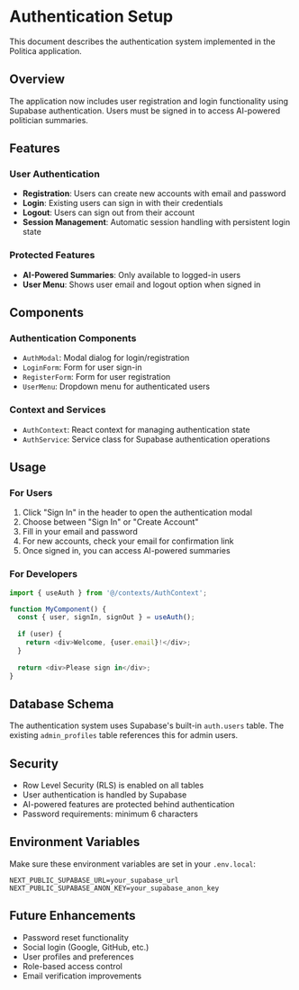 # Authentication Setup

This document describes the authentication system implemented in the Politica application.

## Overview

The application now includes user registration and login functionality using Supabase authentication. Users must be signed in to access AI-powered politician summaries.

## Features

### User Authentication
- **Registration**: Users can create new accounts with email and password
- **Login**: Existing users can sign in with their credentials
- **Logout**: Users can sign out from their account
- **Session Management**: Automatic session handling with persistent login state

### Protected Features
- **AI-Powered Summaries**: Only available to logged-in users
- **User Menu**: Shows user email and logout option when signed in

## Components

### Authentication Components
- `AuthModal`: Modal dialog for login/registration
- `LoginForm`: Form for user sign-in
- `RegisterForm`: Form for user registration
- `UserMenu`: Dropdown menu for authenticated users

### Context and Services
- `AuthContext`: React context for managing authentication state
- `AuthService`: Service class for Supabase authentication operations

## Usage

### For Users
1. Click "Sign In" in the header to open the authentication modal
2. Choose between "Sign In" or "Create Account"
3. Fill in your email and password
4. For new accounts, check your email for confirmation link
5. Once signed in, you can access AI-powered summaries

### For Developers
```typescript
import { useAuth } from '@/contexts/AuthContext';

function MyComponent() {
  const { user, signIn, signOut } = useAuth();
  
  if (user) {
    return <div>Welcome, {user.email}!</div>;
  }
  
  return <div>Please sign in</div>;
}
```

## Database Schema

The authentication system uses Supabase's built-in `auth.users` table. The existing `admin_profiles` table references this for admin users.

## Security

- Row Level Security (RLS) is enabled on all tables
- User authentication is handled by Supabase
- AI-powered features are protected behind authentication
- Password requirements: minimum 6 characters

## Environment Variables

Make sure these environment variables are set in your `.env.local`:

```env
NEXT_PUBLIC_SUPABASE_URL=your_supabase_url
NEXT_PUBLIC_SUPABASE_ANON_KEY=your_supabase_anon_key
```

## Future Enhancements

- Password reset functionality
- Social login (Google, GitHub, etc.)
- User profiles and preferences
- Role-based access control
- Email verification improvements
